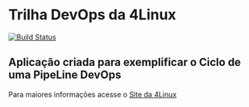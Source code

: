 # Trilha DevOps da 4Linux

<!-- Altere a Flag abaixo com sua URL do Travis -->
[![Build Status](https://travis-ci.org/dalvaarenga/DevOpsLab-HelloWorld.svg?branch=master)](https://travis-ci.org/dalvaarenga/DevOpsLab-HelloWorld)

## Aplicação criada para exemplificar o Ciclo de uma PipeLine DevOps


Para maiores informações acesse o [Site da 4Linux](https://www.4linux.com.br/cursos/devops)
